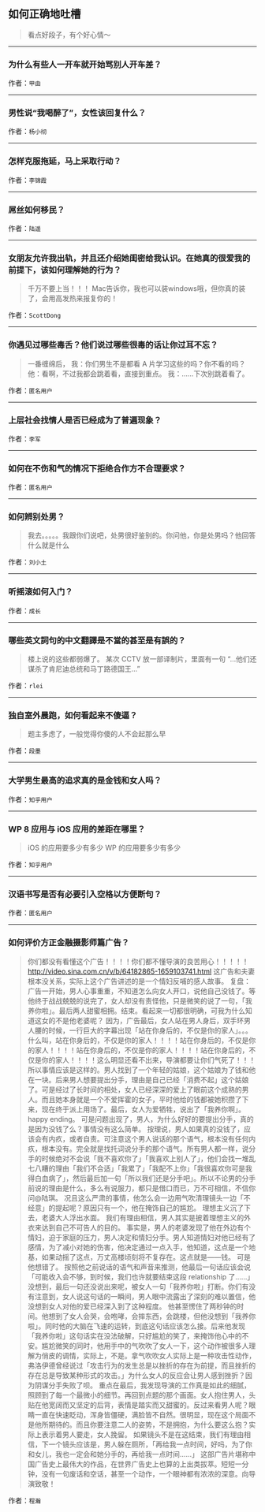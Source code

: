 ## 如何正确地吐槽

> 看点好段子，有个好心情～


 
---

### 为什么有些人一开车就开始骂别人开车差？

> 


作者：`甲由`

---

### 男性说“我喝醉了”，女性该回复什么？

> 


作者：`杨小彻`

---

### 怎样克服拖延，马上采取行动？

> 


作者：`李锦霞`

---

### 屌丝如何移民？

> 


作者：`陆遥`

---

### 女朋友允许我出轨，并且还介绍她闺密给我认识。在她真的很爱我的前提下，该如何理解她的行为？

> 千万不要上当！！！
> Mac告诉你，我也可以装windows哦，但你真的装了，会用高发热来报复你的！


作者：`ScottDong`

---

### 你遇见过哪些毒舌？他们说过哪些很毒的话让你过耳不忘？

> 一番缠绵后，
> 我：你们男生不是都看 A 片学习这些的吗？你不看的吗？
> 他：看啊，不过我都会跳着看，直接到重点。
> 我：……下次别跳着看了。


作者：`匿名用户`

---

### 上层社会找情人是否已经成为了普遍现象？

> 


作者：`李军`

---

### 如何在不伤和气的情况下拒绝合作方不合理要求？

> 


作者：`匿名用户`

---

### 如何辨别处男？

> 我去。。。。。我跟你们说吧，处男很好鉴别的。你问他，你是处男吗？他回答什么就是什么


作者：`刘小土`

---

### 听摇滚如何入门？

> 


作者：`成长`

---

### 哪些英文詞句的中文翻譯是不當的甚至是有誤的？

> 楼上说的这些都弱爆了。
> 某次 CCTV 放一部译制片，里面有一句
> “...他们还谋杀了肯尼迪总统和马丁路德国王...”


作者：`rlei`

---

### 独自室外晨跑，如何看起来不傻逼？

> 题主多虑了，一般觉得你傻的人不会起那么早


作者：`段墨`

---

### 大学男生最高的追求真的是金钱和女人吗？

> 


作者：`知乎用户`

---

### WP 8 应用与 iOS 应用的差距在哪里？

> iOS 的应用要多少有多少
> WP 的应用要多少有多少


作者：`知乎用户`

---

### 汉语书写是否有必要引入空格以方便断句？

> 


作者：`匿名用户`

---

### 如何评价方正金融摄影师篇广告？

> 你们都没有看懂这个广告！！！！你们都不懂导演的良苦用心！！！！！http://video.sina.com.cn/v/b/64182865-1659103741.html 这广告和夫妻根本没关系，实际上这个广告讲述的是一个情妇反哺的感人故事。 复盘： 广告一开始，男人心事重重，不知道怎么向女人开口，说他自己没钱了。等他终于战战兢兢的说完了，女人却没有责怪他，只是微笑的说了一句，「我养你啦」。最后两人甜蜜相拥。结束。看起来一切都很明确，可我为什么知道这女的不是他老婆呢？ 因为，广告最后，女人站在男人身后，双手环男人腰的时候，一行巨大的字幕出现「站在你身后的，不仅是你的家人」。。。 什么叫，站在你身后的，不仅是你的家人！！！！站在你身后的，不仅是你的家人！！！！站在你身后的，不仅是你的家人！！！！站在你身后的，不仅是你的家人！！！！这么明显还看不出来，导演都要让你们气死了！！！ 所以事情应该是这样的。男人找到了一个年轻的姑娘，这个姑娘为了钱和他在一块。后来男人想要提出分手，理由是自己已经「消费不起」这个姑娘了。可是经过了长时间的相处，女人已经深深的爱上了眼前这个成熟的男人。而且她本身就是一个不爱挥霍的女子，平时他给的钱都被她积攒了下来，现在终于派上用场了。最后，女人为爱牺牲，说出了「我养你啊」。happy ending。 可是问题出现了，男人，为什么好好的要提出分手，真的是因为没钱了么？事情没有这么简单。 按理说，男人如果真的没钱了，应该会有内疚，或者自责。可注意这个男人说话的那个语气，根本没有任何内疚，根本没有。完全就是找托词说分手的那个语气。所有男人都一样，说分手的时候绝对不会说「我不喜欢你了」「我喜欢上别人了」，他们会找一堆乱七八糟的理由「我们不合适」「我累了」「我配不上你」「我很喜欢你可是我得白血病了」，然后最后加一句「所以我们还是分手吧」。所以不论男的分手前说的理由是什么，多么有说服力，都只是借口而已，万不可相信，不信你问@陆琪。 况且这么严肃的事情，他怎么会一边用气吹清理镜头一边「不经意」的提起呢？原因只有一个，他在掩饰自己的尴尬。 理想主义沉了下去，老婆大人浮出水面。 我们有理由相信，男人其实是披着理想主义的外衣来达到自己不可告人的目的。 事实是，男人的老婆发现了他在外边有个情妇，迫于家庭的压力，男人决定和情妇分手。男人知道情妇对他已经有了感情，为了减小对她的伤害，他决定通过一点入手，他知道，这点是一个地基，如果动摇了这点，万丈高楼顷刻将不复存在。这点就是——钱。 可是他想错了。 按照他之前说话的语气和声音来推测，他最后一句话应该会说「可能收入会不够，到时候，我们也许就要结束这段 relationship 了……」没想到，最后一句还没说出来呢，被女人一句「我养你啦」打断。你们有没有注意到，女人说这句话的一瞬间，男人眼中流露出了深刻的难以置信，他没想到女人对他的爱已经深入到了这种程度。 他甚至愣住了两秒钟的时间。他想到了女人会哭，会咆哮，会摔东西，会跳楼，但他没想到「我养你啦」。同时他的大脑在飞速的运转，到底这句话应该怎么接。后来他发现「我养你啦」这句话实在没法破解，只好尴尬的笑了，来掩饰他心中的不安。尴尬微笑的同时，他用手中的气吹吹了女人一下，这个动作被很多人理解为俏皮的调情，实际上，不是。拿气吹吹女人实际上是一种攻击性动作，弗洛伊德曾经说过「攻击行为的发生总是以挫折的存在为前提，而且挫折的存在总是导致某种形式的攻击。」为什么女人的反应会让男人感到挫折？因为阴谋分手失败了呗。 重点在最后，我发现导演的工作真是如此的细腻，照顾到了每一个最微小的细节。再回到点题的那个画面。女人抱住男人，头贴在他宽阔而又坚定的后背，表情是踏实而又甜蜜的。反过来看男人呢？眼睛一直在快速眨动，浑身皆僵硬，满脸皆不自然。很明显，现在这个局面不是他所期待的。而且你要注意二人的姿势，不是拥抱，为什么要这么抱？实际上表示着男人要走，女人挽留。 如果镜头不是在这结束，我们有理由相信，下一个镜头应该是，男人躲在厕所，「再给我一点时间，好吗，为了你和女儿，我也一定会和她分手的，再给我一点时间……」 这部广告片堪称中国广告史上最伟大的作品，在世界广告史上也算的上出类拔萃。短短一分钟，没有一句废话和空话，甚至一个动作，一个眼神都有浓浓的深意。向导演致敬！


作者：`程瀚`